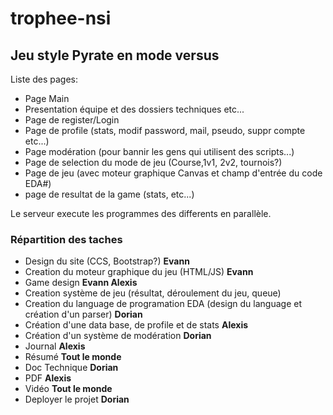 # trophee-nsi
## Jeu style Pyrate en mode versus

Liste des pages: 
- Page Main
- Presentation équipe et des dossiers techniques etc...
- Page de register/Login
- Page de profile (stats, modif password, mail, pseudo, suppr compte etc...)
- Page modération (pour bannir les gens qui utilisent des scripts...)
- Page de selection du mode de jeu (Course,1v1, 2v2, tournois?)
- Page de jeu (avec moteur graphique Canvas et champ d'entrée du code EDA#)
- page de resultat de la game (stats, etc...)

Le serveur execute les programmes des differents en parallèle.

### Répartition des taches
- Design du site (CCS, Bootstrap?) **Evann**
- Creation du moteur graphique du jeu (HTML/JS) **Evann**
- Game design **Evann Alexis**
- Creation système de jeu (résultat, déroulement du jeu, queue)
- Creation du language de programation EDA (design du language et création d'un parser) **Dorian**
- Création d'une data base, de profile et de stats **Alexis**
- Création d'un système de modération **Dorian**
- Journal **Alexis**
- Résumé **Tout le monde**
- Doc Technique **Dorian**
- PDF **Alexis**
- Vidéo **Tout le monde**
- Deployer le projet **Dorian**